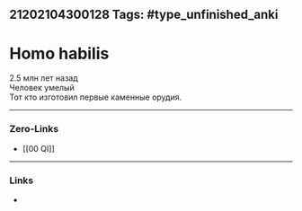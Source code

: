 21202104300128
Tags: #type_unfinished_anki
---
# Homo habilis

2.5 млн лет назад<br>Человек умелый<br>Тот  кто изготовил первые каменные орудия.

---
### Zero-Links
- [[00 QI]]
---
### Links
-